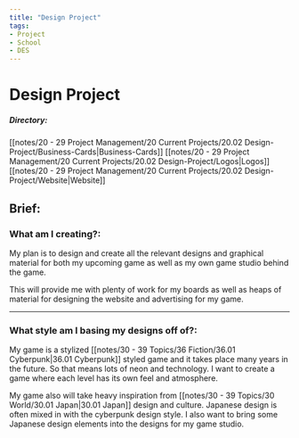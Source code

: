 ```yaml
---
title: "Design Project"
tags:
- Project
- School
- DES
---
```


# Design Project

##### Directory:
[[notes/20 - 29 Project Management/20 Current Projects/20.02 Design-Project/Business-Cards|Business-Cards]]
[[notes/20 - 29 Project Management/20 Current Projects/20.02 Design-Project/Logos|Logos]]
[[notes/20 - 29 Project Management/20 Current Projects/20.02 Design-Project/Website|Website]]

## Brief:

### What am I creating?:
My plan is to design and create all the relevant designs and graphical material for both my upcoming game as well as my own game studio behind the game.

This will provide me with plenty of work for my boards as well as heaps of material for designing the website and advertising for my game.

---

### What style am I basing my designs off of?:
My game is a stylized [[notes/30 - 39 Topics/36 Fiction/36.01 Cyberpunk|36.01 Cyberpunk]] styled game and it takes place many years in the future. So that means lots of neon and technology. I want to create a game where each level has its own feel and atmosphere.

My game also will take heavy inspiration from [[notes/30 - 39 Topics/30 World/30.01 Japan|30.01 Japan]] design and culture. Japanese design is often mixed in with the cyberpunk design style. I also want to bring some Japanese design elements into the designs for my game studio.